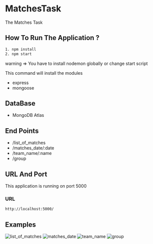 # MatchesTask
The Matches Task
## How To Run The Application ?
```bash
1. npm install
2. npm start
```
warning => You have to install nodemon globally or change start script

This command will install the modules 
* express
* mongoose
## DataBase 
* MongoDB Atlas
## End Points
* /list_of_matches
* /matches_date/:date
* /team_name/:name
* /group
## URL And Port
This application is running on port 5000
### URL
```bash
http://localhost:5000/
```
## Examples
![list_of_matches](https://user-images.githubusercontent.com/37047996/99285289-06152880-2840-11eb-9498-e64d80a5ef14.PNG)
![matches_date](https://user-images.githubusercontent.com/37047996/99285360-14634480-2840-11eb-9203-636ad01f9a2f.PNG)
![team_name](https://user-images.githubusercontent.com/37047996/99285396-1e854300-2840-11eb-8b6c-437a2934d143.PNG)
![group](https://user-images.githubusercontent.com/37047996/99286330-6193e600-2841-11eb-9a96-58d18aeda964.PNG)

